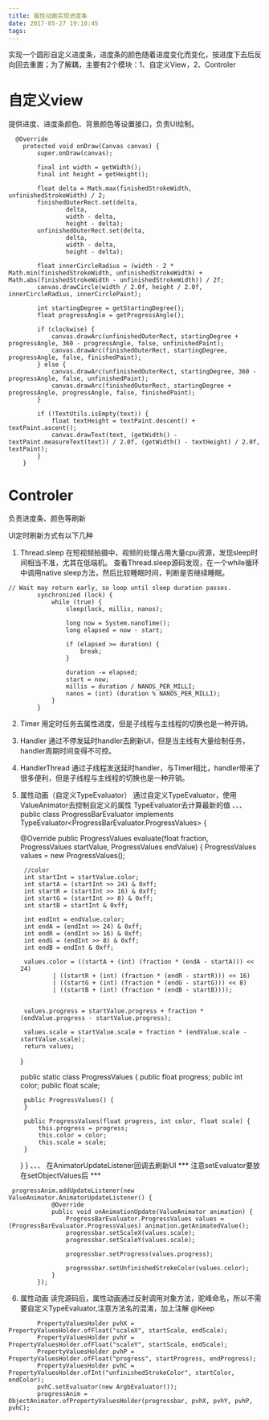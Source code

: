 ```yaml
---
title: 属性动画实现进度条
date: 2017-05-27 19:10:45
tags:
---
```

实现一个圆形自定义进度条，进度条的颜色随着进度变化而变化，按进度下去后反向回去重置；为了解耦，主要有2个模块：1、自定义View，2、Controler
# 自定义view
提供进度、进度条颜色、背景颜色等设置接口，负责UI绘制。
```
  @Override
    protected void onDraw(Canvas canvas) {
        super.onDraw(canvas);

        final int width = getWidth();
        final int height = getHeight();

        float delta = Math.max(finishedStrokeWidth, unfinishedStrokeWidth) / 2;
        finishedOuterRect.set(delta,
                delta,
                width - delta,
                height - delta);
        unfinishedOuterRect.set(delta,
                delta,
                width - delta,
                height - delta);

        float innerCircleRadius = (width - 2 * Math.min(finishedStrokeWidth, unfinishedStrokeWidth) + Math.abs(finishedStrokeWidth - unfinishedStrokeWidth)) / 2f;
        canvas.drawCircle(width / 2.0f, height / 2.0f, innerCircleRadius, innerCirclePaint);

        int startingDegree = getStartingDegree();
        float progressAngle = getProgressAngle();

        if (clockwise) {
            canvas.drawArc(unfinishedOuterRect, startingDegree + progressAngle, 360 - progressAngle, false, unfinishedPaint);
            canvas.drawArc(finishedOuterRect, startingDegree, progressAngle, false, finishedPaint);
        } else {
            canvas.drawArc(unfinishedOuterRect, startingDegree, 360 - progressAngle, false, unfinishedPaint);
            canvas.drawArc(finishedOuterRect, startingDegree + progressAngle, progressAngle, false, finishedPaint);
        }

        if (!TextUtils.isEmpty(text)) {
            float textHeight = textPaint.descent() + textPaint.ascent();
            canvas.drawText(text, (getWidth() - textPaint.measureText(text)) / 2.0f, (getWidth() - textHeight) / 2.0f, textPaint);
        }
    }

```

# Controler
负责进度条、颜色等刷新

UI定时刷新方式有以下几种
1. Thread.sleep
在短视频拍摄中，视频的处理占用大量cpu资源，发现sleep时间相当不准，尤其在低端机。
查看Thread.sleep源码发现，在一个while循环中调用native sleep方法，然后比较睡眠时间，判断是否继续睡眠。
```
// Wait may return early, so loop until sleep duration passes.
        synchronized (lock) {
            while (true) {
                sleep(lock, millis, nanos);

                long now = System.nanoTime();
                long elapsed = now - start;

                if (elapsed >= duration) {
                    break;
                }

                duration -= elapsed;
                start = now;
                millis = duration / NANOS_PER_MILLI;
                nanos = (int) (duration % NANOS_PER_MILLI);
            }
        }
```
2. Timer
用定时任务去属性进度，但是子线程与主线程的切换也是一种开销。
3. Handler
通过不停发延时handler去刷新UI，但是当主线有大量绘制任务，handler周期时间变得不可控。
4. HandlerThread
通过子线程发送延时handler，与Timer相比，handler带来了很多便利，但是子线程与主线程的切换也是一种开销。
5. 属性动画（自定义TypeEvaluator）
通过自定义TypeEvaluator，使用ValueAnimator去控制自定义的属性
TypeEvaluator去计算最新的值
、、、
public class ProgressBarEvaluator implements TypeEvaluator<ProgressBarEvaluator.ProgressValues> {

    @Override
    public ProgressValues evaluate(float fraction, ProgressValues startValue, ProgressValues endValue) {
        ProgressValues values = new ProgressValues();

        //color
        int startInt = startValue.color;
        int startA = (startInt >> 24) & 0xff;
        int startR = (startInt >> 16) & 0xff;
        int startG = (startInt >> 8) & 0xff;
        int startB = startInt & 0xff;

        int endInt = endValue.color;
        int endA = (endInt >> 24) & 0xff;
        int endR = (endInt >> 16) & 0xff;
        int endG = (endInt >> 8) & 0xff;
        int endB = endInt & 0xff;

        values.color = ((startA + (int) (fraction * (endA - startA))) << 24)
                | ((startR + (int) (fraction * (endR - startR))) << 16)
                | ((startG + (int) (fraction * (endG - startG))) << 8)
                | ((startB + (int) (fraction * (endB - startB))));


        values.progress = startValue.progress + fraction * (endValue.progress - startValue.progress);

        values.scale = startValue.scale + fraction * (endValue.scale - startValue.scale);
        return values;
    }

    public static class ProgressValues {
        public float progress;
        public int color;
        public float scale;

        public ProgressValues() {
        }

        public ProgressValues(float progress, int color, float scale) {
            this.progress = progress;
            this.color = color;
            this.scale = scale;
        }
    }
}
、、、
在AnimatorUpdateListener回调去刷新UI
*** 注意setEvaluator要放在setObjectValues后 ***
```
 progressAnim.addUpdateListener(new ValueAnimator.AnimatorUpdateListener() {
            @Override
            public void onAnimationUpdate(ValueAnimator animation) {
                ProgressBarEvaluator.ProgressValues values = (ProgressBarEvaluator.ProgressValues) animation.getAnimatedValue();
                progressbar.setScaleX(values.scale);
                progressbar.setScaleY(values.scale);

                progressbar.setProgress(values.progress);

                progressbar.setUnfinishedStrokeColor(values.color);
            }
        });
```
6. 属性动画
读完源码后，属性动画通过反射调用对象方法，驼峰命名，所以不需要自定义TypeEvaluator,注意方法名的混淆，加上注解 @Keep
```
        PropertyValuesHolder pvhX = PropertyValuesHolder.ofFloat("scaleX", startScale, endScale);
        PropertyValuesHolder pvhY = PropertyValuesHolder.ofFloat("scaleY", startScale, endScale);
        PropertyValuesHolder pvhP = PropertyValuesHolder.ofFloat("progress", startProgress, endProgress);
        PropertyValuesHolder pvhC = PropertyValuesHolder.ofInt("unfinishedStrokeColor", startColor, endColor);
        pvhC.setEvaluator(new ArgbEvaluator());
        progressAnim = ObjectAnimator.ofPropertyValuesHolder(progressbar, pvhX, pvhY, pvhP, pvhC);
```

